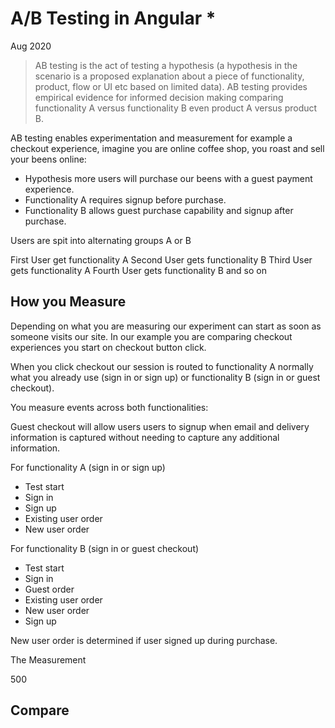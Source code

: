 # A/B Testing in Angular *

Aug 2020

> AB testing is the act of testing a hypothesis (a hypothesis in the scenario is a proposed explanation about a piece of functionality, product, flow or UI etc based on limited data). AB testing provides empirical evidence for informed decision making comparing functionality A versus functionality B even product A versus product B.

AB testing enables experimentation and measurement for example a checkout experience, imagine you are online coffee shop, you roast and sell your beens online:

- Hypothesis more users will purchase our beens with a guest payment experience.  
- Functionality A requires signup before purchase.
- Functionality B allows guest purchase capability and signup after purchase.

Users are spit into alternating groups A or B

First User get functionality A
Second User gets functionality B
Third User gets functionality A
Fourth User gets functionality B and so on

## How you Measure

Depending on what you are measuring our experiment can start as soon as someone visits our site. In our example you are comparing checkout experiences you start on checkout button click.

When you click checkout our session is routed to functionality A normally what you already use (sign in or sign up) or functionality B (sign in or guest checkout).

You measure events across both functionalities:

Guest checkout will allow users users to signup when email and delivery information is captured without needing to capture any additional information.

For functionality A (sign in or sign up)

- Test start 
- Sign in
- Sign up
- Existing user order
- New user order

For functionality B (sign in or guest checkout)

- Test start 
- Sign in
- Guest order
- Existing user order
- New user order
- Sign up

New user order is determined if user signed up during purchase.

The Measurement

500 

## Compare 
